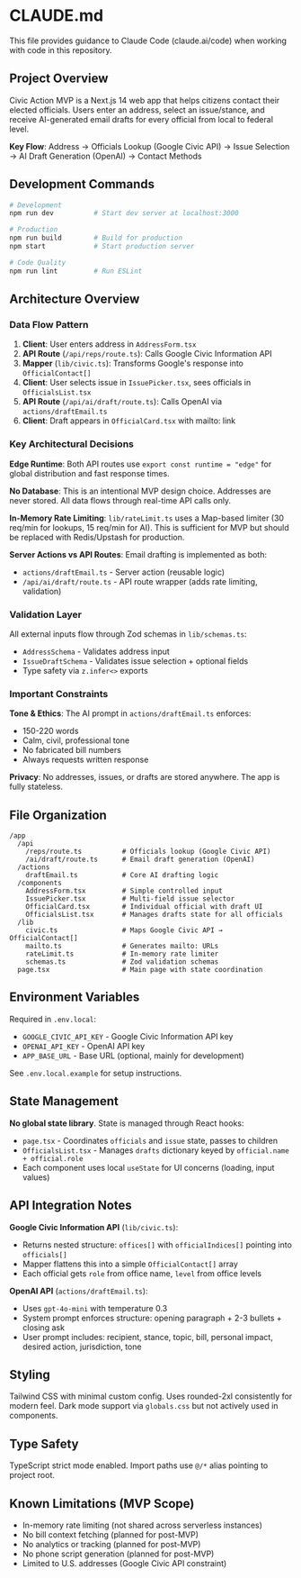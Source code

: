 # CLAUDE.md

This file provides guidance to Claude Code (claude.ai/code) when working with code in this repository.

## Project Overview

Civic Action MVP is a Next.js 14 web app that helps citizens contact their elected officials. Users enter an address, select an issue/stance, and receive AI-generated email drafts for every official from local to federal level.

**Key Flow**: Address → Officials Lookup (Google Civic API) → Issue Selection → AI Draft Generation (OpenAI) → Contact Methods

## Development Commands

```bash
# Development
npm run dev          # Start dev server at localhost:3000

# Production
npm run build        # Build for production
npm start            # Start production server

# Code Quality
npm run lint         # Run ESLint
```

## Architecture Overview

### Data Flow Pattern
1. **Client**: User enters address in `AddressForm.tsx`
2. **API Route** (`/api/reps/route.ts`): Calls Google Civic Information API
3. **Mapper** (`lib/civic.ts`): Transforms Google's response into `OfficialContact[]`
4. **Client**: User selects issue in `IssuePicker.tsx`, sees officials in `OfficialsList.tsx`
5. **API Route** (`/api/ai/draft/route.ts`): Calls OpenAI via `actions/draftEmail.ts`
6. **Client**: Draft appears in `OfficialCard.tsx` with mailto: link

### Key Architectural Decisions

**Edge Runtime**: Both API routes use `export const runtime = "edge"` for global distribution and fast response times.

**No Database**: This is an intentional MVP design choice. Addresses are never stored. All data flows through real-time API calls only.

**In-Memory Rate Limiting**: `lib/rateLimit.ts` uses a Map-based limiter (30 req/min for lookups, 15 req/min for AI). This is sufficient for MVP but should be replaced with Redis/Upstash for production.

**Server Actions vs API Routes**: Email drafting is implemented as both:
- `actions/draftEmail.ts` - Server action (reusable logic)
- `/api/ai/draft/route.ts` - API route wrapper (adds rate limiting, validation)

### Validation Layer

All external inputs flow through Zod schemas in `lib/schemas.ts`:
- `AddressSchema` - Validates address input
- `IssueDraftSchema` - Validates issue selection + optional fields
- Type safety via `z.infer<>` exports

### Important Constraints

**Tone & Ethics**: The AI prompt in `actions/draftEmail.ts` enforces:
- 150-220 words
- Calm, civil, professional tone
- No fabricated bill numbers
- Always requests written response

**Privacy**: No addresses, issues, or drafts are stored anywhere. The app is fully stateless.

## File Organization

```
/app
  /api
    /reps/route.ts          # Officials lookup (Google Civic API)
    /ai/draft/route.ts      # Email draft generation (OpenAI)
  /actions
    draftEmail.ts           # Core AI drafting logic
  /components
    AddressForm.tsx         # Simple controlled input
    IssuePicker.tsx         # Multi-field issue selector
    OfficialCard.tsx        # Individual official with draft UI
    OfficialsList.tsx       # Manages drafts state for all officials
  /lib
    civic.ts                # Maps Google Civic API → OfficialContact[]
    mailto.ts               # Generates mailto: URLs
    rateLimit.ts            # In-memory rate limiter
    schemas.ts              # Zod validation schemas
  page.tsx                  # Main page with state coordination
```

## Environment Variables

Required in `.env.local`:
- `GOOGLE_CIVIC_API_KEY` - Google Civic Information API key
- `OPENAI_API_KEY` - OpenAI API key
- `APP_BASE_URL` - Base URL (optional, mainly for development)

See `.env.local.example` for setup instructions.

## State Management

**No global state library**. State is managed through React hooks:

- `page.tsx` - Coordinates `officials` and `issue` state, passes to children
- `OfficialsList.tsx` - Manages `drafts` dictionary keyed by `official.name + official.role`
- Each component uses local `useState` for UI concerns (loading, input values)

## API Integration Notes

**Google Civic Information API** (`lib/civic.ts`):
- Returns nested structure: `offices[]` with `officialIndices[]` pointing into `officials[]`
- Mapper flattens this into a simple `OfficialContact[]` array
- Each official gets `role` from office name, `level` from office levels

**OpenAI API** (`actions/draftEmail.ts`):
- Uses `gpt-4o-mini` with temperature 0.3
- System prompt enforces structure: opening paragraph + 2-3 bullets + closing ask
- User prompt includes: recipient, stance, topic, bill, personal impact, desired action, jurisdiction, tone

## Styling

Tailwind CSS with minimal custom config. Uses rounded-2xl consistently for modern feel. Dark mode support via `globals.css` but not actively used in components.

## Type Safety

TypeScript strict mode enabled. Import paths use `@/*` alias pointing to project root.

## Known Limitations (MVP Scope)

- In-memory rate limiting (not shared across serverless instances)
- No bill context fetching (planned for post-MVP)
- No analytics or tracking (planned for post-MVP)
- No phone script generation (planned for post-MVP)
- Limited to U.S. addresses (Google Civic API constraint)
